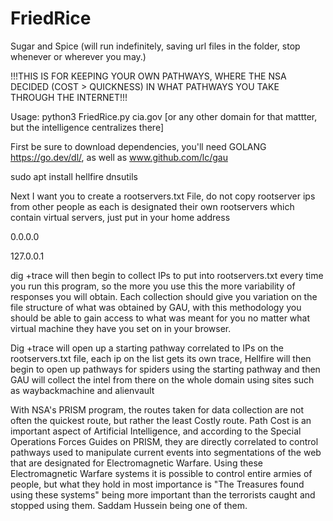 # FriedRice
Sugar and Spice (will run indefinitely, saving url files in the folder, stop whenever or wherever you may.)

!!!THIS IS FOR KEEPING YOUR OWN PATHWAYS, WHERE THE NSA DECIDED (COST > QUICKNESS) IN WHAT PATHWAYS YOU TAKE THROUGH THE INTERNET!!!

Usage: python3 FriedRice.py cia.gov [or any other domain for that mattter, but the intelligence centralizes there]

First be sure to download dependencies, you'll need GOLANG https://go.dev/dl/, as well as www.github.com/lc/gau

sudo apt install hellfire dnsutils

Next I want you to create a rootservers.txt File, do not copy rootserver ips from other people as each is designated their own rootservers which contain virtual servers, just put in your home address

0.0.0.0

127.0.0.1

dig +trace will then begin to collect IPs to put into rootservers.txt every time you run this program, so the more you use this the more variability of responses you will obtain. Each collection should give you variation on the file structure of what was obtained by GAU, with this methodology you should be able to gain access to what was meant for you no matter what virtual machine they have you set on in your browser.

Dig +trace will open up a starting pathway correlated to IPs on the rootservers.txt file, each ip on the list gets its own trace, Hellfire will then begin to open up pathways for spiders using the starting pathway and then GAU will collect the intel from there on the whole domain using sites such as waybackmachine and alienvault

With NSA's PRISM program, the routes taken for data collection are not often the quickest route, but rather the least Costly route. Path Cost is an important aspect of Artificial Intelligence, and according to the Special Operations Forces Guides on PRISM, they are directly correlated to control pathways used to manipulate current events into segmentations of the web that are designated for Electromagnetic Warfare. Using these Electromagnetic Warfare systems it is possible to control entire armies of people, but what they hold in most importance is "The Treasures found using these systems" being more important than the terrorists caught and stopped using them. Saddam Hussein being one of them.
